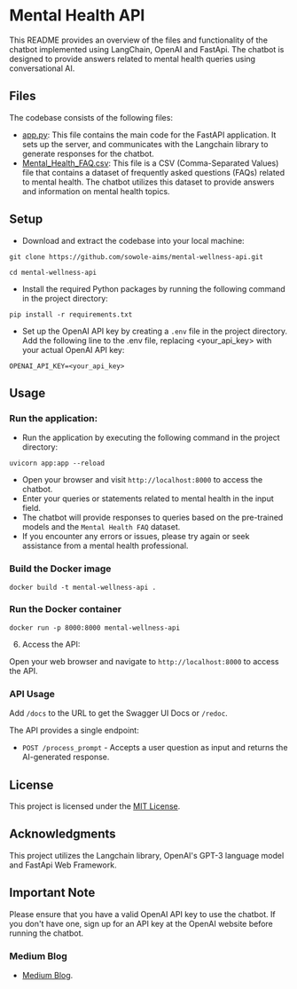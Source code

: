# Mental Health API

This README provides an overview of the files and functionality of the chatbot implemented using LangChain, OpenAI and FastApi. The chatbot is designed to provide answers related to mental health queries using conversational AI. 
## Files
The codebase consists of the following files:

- [app.py](): This file contains the main code for the FastAPI application. It sets up the server, and communicates with the Langchain library to generate responses for the chatbot.
- [Mental_Health_FAQ.csv](): This file is a CSV (Comma-Separated Values) file that contains a dataset of frequently asked questions (FAQs) related to mental health. The chatbot utilizes this dataset to provide answers and information on mental health topics.

## Setup
-   Download and extract the codebase into your local machine:
```
git clone https://github.com/sowole-aims/mental-wellness-api.git
```

``` 
cd mental-wellness-api
```

- Install the required Python packages by running the following command in the project directory:
```
pip install -r requirements.txt
```
- Set up the OpenAI API key by creating a `.env` file in the project directory. Add the following line to the .env file, replacing <your_api_key> with your actual OpenAI API key:
~~~
OPENAI_API_KEY=<your_api_key>
~~~

## Usage
### Run the application:
- Run the application by executing the following command in the project directory:
```
uvicorn app:app --reload
```
- Open your browser and visit `http://localhost:8000` to access the chatbot.
- Enter your queries or statements related to mental health in the input field.
- The chatbot will provide responses to queries based on the pre-trained models and the `Mental Health FAQ` dataset.
- If you encounter any errors or issues, please try again or seek assistance from a mental health professional.


### Build the Docker image
```
docker build -t mental-wellness-api .
```
### Run the Docker container
```
docker run -p 8000:8000 mental-wellness-api
```
6. Access the API:

Open your web browser and navigate to `http://localhost:8000` to access the API.

### API Usage

Add `/docs` to the URL to get the Swagger UI Docs or `/redoc`.

The API provides a single endpoint:

- `POST /process_prompt` - Accepts a user question as input and returns the AI-generated response.

## License
This project is licensed under the [MIT License](LICENSE).

## Acknowledgments
This project utilizes the Langchain library, OpenAI's GPT-3 language model and FastApi Web Framework.

## Important Note
Please ensure that you have a valid OpenAI API key to use the chatbot. If you don't have one, sign up for an API key at the OpenAI website before running the chatbot.

### Medium Blog
- [Medium Blog](https://medium.com/@oladimejisamuel/building-a-mental-health-chatbot-using-fastapi-langchain-and-openai-1e22d9c6edc1).